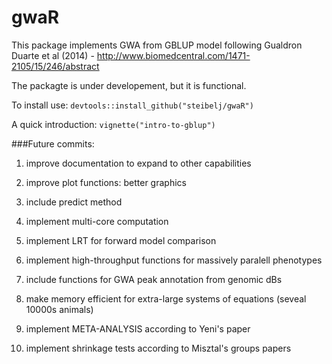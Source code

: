 # gwaR
This package implements GWA from GBLUP model following Gualdron Duarte et al (2014) - http://www.biomedcentral.com/1471-2105/15/246/abstract

The packagte is under developement, but it is functional.

To install use: `devtools::install_github("steibelj/gwaR")`


A quick introduction: `vignette("intro-to-gblup")`

###Future commits:
1) improve documentation to expand to other capabilities

2) improve plot functions: better graphics

3) include predict method

4) implement multi-core computation

5) implement LRT for forward model comparison

6) implement high-throughput functions for massively paralell phenotypes

7) include functions for GWA peak annotation from genomic dBs

8) make memory efficient for extra-large systems of equations (seveal 10000s animals)

9) implement META-ANALYSIS according to Yeni's paper

10) implement shrinkage tests according to Misztal's groups papers
